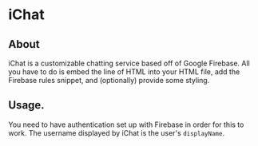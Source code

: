 [//]: # (Below are automated headers used by iChat. Please do not change them.)
[//]: # (LATEST-VERSION: 0.0.1)
[//]: # (RELEASE: NULL)
# iChat
## About
iChat is a customizable chatting service based off of Google Firebase. All you have to do is embed the line of HTML into your HTML file, add the Firebase rules snippet, and (optionally) provide some styling.
## Usage.
You need to have authentication set up with Firebase in order for this to work. The username displayed by iChat is the user's `displayName`.
